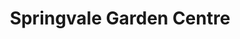 ---
title: "Springvale Garden Centre"
url: /whanganui/springvale-garden-centre/
shop: garden centre
---
